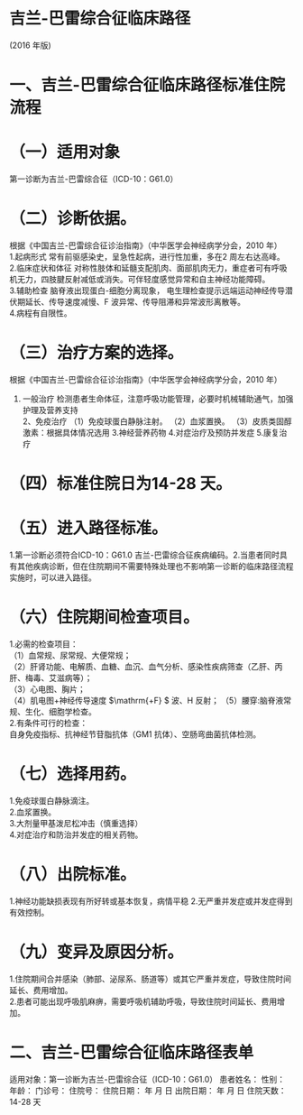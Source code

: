 # 吉兰-巴雷综合征临床路径  
(2016 年版)  
# 一、吉兰-巴雷综合征临床路径标准住院流程  
# （一）适用对象  
第一诊断为吉兰-巴雷综合征（ICD-10：G61.0）  
# （二）诊断依据。  
根据《中国吉兰-巴雷综合征诊治指南》（中华医学会神经病学分会，2010 年）  
1.起病形式  常有前驱感染史，呈急性起病，进行性加重，多在2 周左右达高峰。  
2.临床症状和体征 对称性肢体和延髓支配肌肉、面部肌肉无力，重症者可有呼吸机无力，四肢腱反射减低或消失。可伴轻度感觉异常和自主神经功能障碍。  
3.辅助检查  脑脊液出现蛋白-细胞分离现象， 电生理检查提示远端运动神经传导潜伏期延长、传导速度减慢、F 波异常、传导阻滞和异常波形离散等。  
4.病程有自限性。  
# （三）治疗方案的选择。  
根据《中国吉兰-巴雷综合征诊治指南》（中华医学会神经病学分会，2010 年）  
1. 一般治疗 检测患者生命体征，注意呼吸功能管理，必要时机械辅助通气，加强护理及营养支持  
2、免疫治疗 （1）免疫球蛋白静脉注射。 （2）血浆置换。 （3）皮质类固醇激素：根据具体情况选用 3.神经营养药物 4.对症治疗及预防并发症 5.康复治疗  
# （四）标准住院日为14-28 天。  
# （五）进入路径标准。  
1.第一诊断必须符合ICD-10：G61.0 吉兰-巴雷综合征疾病编码。2.当患者同时具有其他疾病诊断，但在住院期间不需要特殊处理也不影响第一诊断的临床路径流程实施时，可以进入路径。  
# （六）住院期间检查项目。  
1.必需的检查项目：  
（1）血常规、尿常规、大便常规；  
（2）肝肾功能、电解质、血糖、血沉、血气分析、感染性疾病筛查（乙肝、丙肝、梅毒、艾滋病等）；  
（3）心电图、胸片；  
（4）肌电图+神经传导速度 $\mathrm{+F} $ 波、H 反射； （5）腰穿:脑脊液常规、生化、细胞学检查。  
2.有条件可行的检查：  
自身免疫指标、抗神经节苷脂抗体（GM1 抗体）、空肠弯曲菌抗体检测。  
# （七）选择用药。  
1.免疫球蛋白静脉滴注。  
2.血浆置换。  
3.大剂量甲基泼尼松冲击（慎重选择）  
4.对症治疗和防治并发症的相关药物。  
# （八）出院标准。  
1.神经功能缺损表现有所好转或基本恢复，病情平稳 2.无严重并发症或并发症得到有效控制。  
# （九）变异及原因分析。  
1.住院期间合并感染（肺部、泌尿系、肠道等）或其它严重并发症，导致住院时间延长、费用增加。  
2.患者可能出现呼吸肌麻痹，需要呼吸机辅助呼吸，导致住院时间延长、费用增加。  
# 二、吉兰-巴雷综合征临床路径表单  
适用对象：第一诊断为吉兰-巴雷综合征（ICD-10：G61.0） 患者姓名：          性别：     年龄：     门诊号：        住院号：           住院日期：   年   月   日   出院日期：    年    月    日  住院天数：14-28 天  
